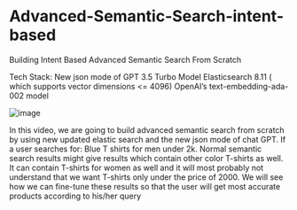 # Advanced-Semantic-Search-intent-based

Building Intent Based Advanced Semantic Search From Scratch

Tech Stack:
New json mode of GPT 3.5 Turbo Model
Elasticsearch 8.11 ( which supports vector dimensions <= 4096)
OpenAI’s text-embedding-ada-002 model

![image](https://github.com/abidsaudagar/Advanced-Semantic-Search-intent-based-/assets/20873579/4dcdc6e4-a04e-4918-a1c5-c82ab5a92cbc)

In this video, we are going to build advanced semantic search from scratch by using new updated elastic search and the new json mode of chat GPT. If a user searches for: Blue T shirts for men under 2k. Normal semantic search results might give results which contain other color T-shirts as well. It can contain T-shirts for women as well and it will most probably not understand that we want T-shirts only under the price of 2000. We will see how we can fine-tune these results so that the user will get most accurate products according to his/her query
